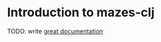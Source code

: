 # Introduction to mazes-clj

TODO: write [great documentation](http://jacobian.org/writing/what-to-write/)
